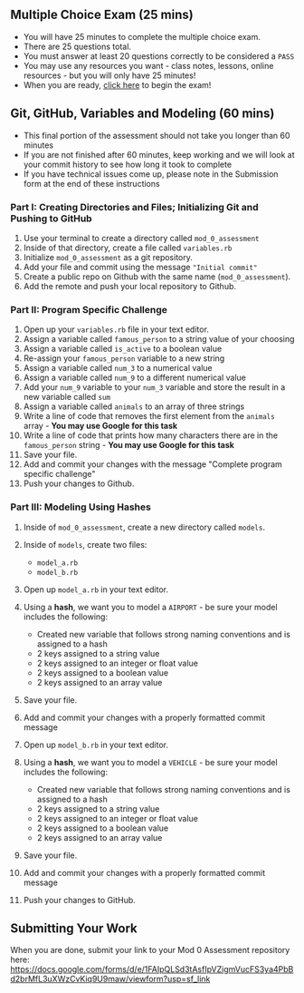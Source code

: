 ## Multiple Choice Exam (25 mins)
- You will have 25 minutes to complete the multiple choice exam. 
- There are 25 questions total.
- You must answer at least 20 questions correctly to be considered a `PASS`
- You may use any resources you want - class notes, lessons, online resources - but you will only have 25 minutes!
- When you are ready, [click here](https://quilgo.com/form/OXuxPwpPbsqZ3X52) to begin the exam! 

## Git, GitHub, Variables and Modeling (60 mins) 
- This final portion of the assessment should not take you longer than 60 minutes
- If you are not finished after 60 minutes, keep working and we will look at your commit history to see how long it took to complete
- If you have technical issues come up, please note in the Submission form at the end of these instructions

### Part I: Creating Directories and Files; Initializing Git and Pushing to GitHub
1. Use your terminal to create a directory called `mod_0_assessment`
1. Inside of that directory, create a file called `variables.rb`
1. Initialize `mod_0_assessment` as a git repository.
1. Add your file and commit using the message `"Initial commit"`
1. Create a public repo on Github with the same name (`mod_0_assessment`).
1. Add the remote and push your local repository to Github.

### Part II: Program Specific Challenge
1. Open up your `variables.rb` file in your text editor.
1. Assign a variable called `famous_person` to a string value of your choosing
1. Assign a variable called `is_active` to a boolean value
1. Re-assign your `famous_person` variable to a new string
1. Assign a variable called `num_3` to a numerical value
1. Assign a variable called `num_9` to a different numerical value
1. Add your `num_9` variable to your `num_3` variable and store the result in a new variable called `sum`
1. Assign a variable called `animals` to an array of three strings
1. Write a line of code that removes the first element from the `animals` array - **You may use Google for this task**
1. Write a line of code that prints how many characters there are in the `famous_person` string - **You may use Google for this task**
1. Save your file.
1. Add and commit your changes with the message "Complete program specific challenge"
1. Push your changes to Github.


### Part III: Modeling Using Hashes
1. Inside of `mod_0_assessment`, create a new directory called `models`.
1. Inside of `models`, create two files:
    - `model_a.rb`
    - `model_b.rb`

1. Open up `model_a.rb` in your text editor.
1. Using a **hash**, we want you to model a `AIRPORT` - be sure your model includes the following:
    - Created new variable that follows strong naming conventions and is assigned to a hash
    - 2 keys assigned to a string value
    - 2 keys assigned to an integer or float value
    - 2 keys assigned to a boolean value
    - 2 keys assigned to an array value
1. Save your file.
1. Add and commit your changes with a properly formatted commit message
1. Open up `model_b.rb` in your text editor.
1. Using a **hash**,  we want you to model a `VEHICLE` - be sure your model includes the following:
    - Created new variable that follows strong naming conventions and is assigned to a hash
    - 2 keys assigned to a string value
    - 2 keys assigned to an integer or float value
    - 2 keys assigned to a boolean value
    - 2 keys assigned to an array value
1. Save your file.
1. Add and commit your changes with a properly formatted commit message
1. Push your changes to GitHub.

## Submitting Your Work
When you are done, submit your link to your Mod 0 Assessment repository here: https://docs.google.com/forms/d/e/1FAIpQLSd3tAsfIpVZigmVucFS3ya4PbBd2brMfL3uXWzCvKiq9U9maw/viewform?usp=sf_link
